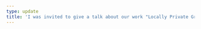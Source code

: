 ```yaml
---
type: update
title: 'I was invited to give a talk about our work "Locally Private Graph Neural Networks" at Graph Neural Networks User Group Meetup run by Amazon Web Services and NVIDIA AI. You can download the slides from [here](/files/slides/21.07.29-DGL.pdf).'
---
```

